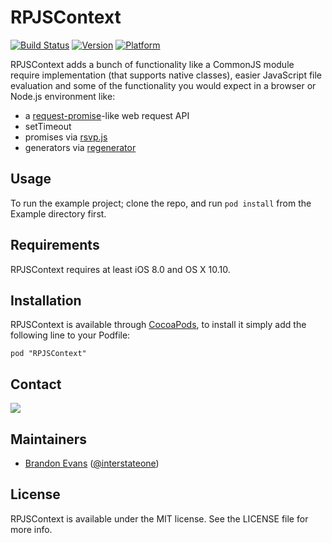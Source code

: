 # RPJSContext

[![Build Status](https://travis-ci.org/RobotsAndPencils/RPJSContext.svg)](https://travis-ci.org/RobotsAndPencils/RPJSContext#)
[![Version](http://cocoapod-badges.herokuapp.com/v/RPJSContext/badge.png)](http://cocoadocs.org/docsets/RPJSContext)
[![Platform](http://cocoapod-badges.herokuapp.com/p/RPJSContext/badge.png)](http://cocoadocs.org/docsets/RPJSContext)

RPJSContext adds a bunch of functionality like a CommonJS module require implementation (that supports native classes), easier JavaScript file evaluation and some of the functionality you would expect in a browser or Node.js environment like:

- a [request-promise](https://github.com/tyabonil/request-promise)-like web request API
- setTimeout
- promises via [rsvp.js](https://github.com/tildeio/rsvp.js/)
- generators via [regenerator](https://github.com/facebook/regenerator)

## Usage

To run the example project; clone the repo, and run `pod install` from the Example directory first.

## Requirements

RPJSContext requires at least iOS 8.0 and OS X 10.10.

## Installation

RPJSContext is available through [CocoaPods](http://cocoapods.org), to install
it simply add the following line to your Podfile:

    pod "RPJSContext"

## Contact

<a href="http://www.robotsandpencils.com"><img src="RNPLogo.png"></a>

## Maintainers

- [Brandon Evans](https://www.github.com/interstateone) ([@interstateone](https://twitter.com/interstateone))

## License

RPJSContext is available under the MIT license. See the LICENSE file for more info.

